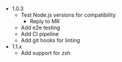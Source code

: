
* 1.0.3
    * Test Node.js versions for compatibility
        * Reply to MR
    * Add e2e testing
    * Add CI pipeline
    * Add git hooks for linting
* 1.1.x
    * Add support for zsh